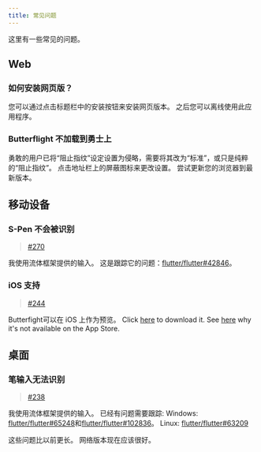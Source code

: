 ```yaml
---
title: 常见问题
---
```


这里有一些常见的问题。

## Web

### 如何安装网页版？

您可以通过点击标题栏中的安装按钮来安装网页版本。
之后您可以离线使用此应用程序。

### Butterflight 不加载到勇士上

勇敢的用户已将“阻止指纹”设定设置为侵略，需要将其改为“标准”，或只是纯粹的“阻止指纹”。
点击地址栏上的屏蔽图标来更改设置。
尝试更新您的浏览器到最新版本。

## 移动设备

### S-Pen 不会被识别

> [#270](https://github.com/LinwoodDev/Butterfly/issues/270)

我使用流体框架提供的输入。
这是跟踪它的问题：[flutter/flutter#42846](https://github.com/flutter/flutter/issues/42846)。

### iOS 支持

> [#244](https://github.com/LinwoodDev/Butterfly/issues/244)

Butterfight可以在 iOS 上作为预览。 Click [here](https://butterfly.linwood.dev/downloads/ios) to download it. See [here](https://github.com/LinwoodDev/Butterfly/issues/244#issuecomment-1935460878) why it's not available on the App Store.

## 桌面

### 笔输入无法识别

> [#238](https://github.com/LinwoodDev/Butterfly/issues/238)

我使用流体框架提供的输入。
已经有问题需要跟踪:
Windows: [flutter/flutter#65248](https://github.com/flutter/flutter/issues/65248)和[flutter/flutter#102836](https://github.com/flutter/flutter/issues/102836)。
Linux: [flutter/flutter#63209](https://github.com/flutter/flutter/issues/63209)

这些问题比以前更长。 网络版本现在应该很好。
